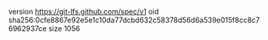 version https://git-lfs.github.com/spec/v1
oid sha256:0cfe8867e92e5e1c10da77dcbd632c58378d56d6a539e015f8cc8c76962937ce
size 1056
